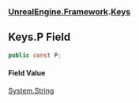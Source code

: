 ### [UnrealEngine.Framework](./UnrealEngine-Framework.md 'UnrealEngine.Framework').[Keys](./UnrealEngine-Framework-Keys.md 'UnrealEngine.Framework.Keys')
## Keys.P Field
  
```csharp
public const P;
```
#### Field Value
[System.String](https://docs.microsoft.com/en-us/dotnet/api/System.String 'System.String')  
